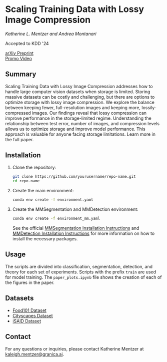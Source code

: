 # Scaling Training Data with Lossy Image Compression 
*Katherine L. Mentzer and Andrea Montanari*  

Accepted to KDD '24  

[arXiv Preprint](https://arxiv.org/abs/2407.17954)  
[Promo Video](https://www.youtube.com/watch?v=lnfAwDadx-8)

## Summary 
Scaling Training Data with Lossy Image Compression addresses how to handle large computer vision datasets when storage is limited. Storing massive datasets can be costly and challenging, but there are options to optimize storage with lossy image compression. We explore the balance between keeping fewer, full-resolution images and keeping more, lossily-compressed images. Our findings reveal that lossy compression can improve performance in the storage-limited regime. Understanding the relationship between test error, number of images, and compression levels allows us to optimize storage and improve model performance. This approach is valuable for anyone facing storage limitations. Learn more in the full paper.

## Installation

1. Clone the repository:
   ```bash
   git clone https://github.com/yourusername/repo-name.git
   cd repo-name
   ```

2. Create the main environment:
    ```bash
    conda env create -f environment.yaml
    ```

3. Create the MMSegmentation and MMDetection environment:
    ```bash
    conda env create -f environment_mm.yaml
    ```
    See the official [MMSegmentation Installation Instructions](https://mmsegmentation.readthedocs.io/en/latest/get_started.html) and [MMDetection Installation Instructions](https://mmdetection.readthedocs.io/en/latest/get_started.html) for more information on how to install the necessary packages. 

## Usage

The scripts are divided into classification, segmentation, detection, and theory for each set of experiments. Scripts with the prefix `train` are used for model training. The `paper_plots.ipynb` file shows the creation of each of the figures in the paper. 

## Datasets
- [Food101 Dataset](https://huggingface.co/datasets/ethz/food101)
- [Cityscapes Dataset](https://www.cityscapes-dataset.com/)
- [iSAID Dataset](https://captain-whu.github.io/iSAID/)

## Contact
For any questions or inquiries, please contact Katherine Mentzer at [kaleigh.mentzer@granica.ai](mailto:kaleigh.mentzer@granica.ai).
